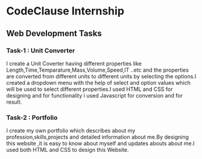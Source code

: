 # CodeClause Internship

## Web Development Tasks
### Task-1 : Unit Converter
I create a Unit Coverter having different properties like Length,Time,Temparature,Mass,Volume,Speed,IT ..etc and the properties are converted from
different units to different units by selecting the options.I created a dropdown menu with the help of select and option values which will be used to select different properties.I used HTML and CSS for designing and for functionality i used Javascript for conversion and for result.

### Task-2 : Portfolio
I create my own portfolio which describes about my profession,skills,projects and detailed information about me.By designing this website ,it is easy to know about myself and updates abouts about me.I used both HTML and CSS to design this Website.
